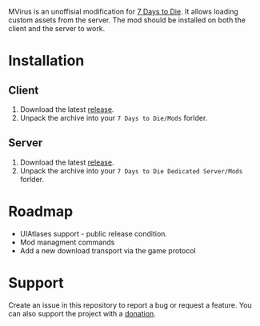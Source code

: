 
MVirus is an unoffisial modification for [7 Days to Die](https://7daystodie.com/). It allows loading custom assets from the server. The mod should be installed on both the client and the server to work.

# Installation

## Client

1. Download the latest [release](https://github.com/TheNormalnij/7DTD-MVirus/releases).
2. Unpack the archive into your `7 Days to Die/Mods` forlder.

## Server

1. Download the latest [release](https://github.com/TheNormalnij/7DTD-MVirus/releases).
2. Unpack the archive into your `7 Days to Die Dedicated Server/Mods` forlder.

# Roadmap

- UIAtlases support - public release condition.
- Mod managment commands
- Add a new download transport via the game protocol

# Support

Create an issue in this repository to report a bug or request a feature.
You can also support the project with a [donation](https://thenormalnij.de/donate.html).
